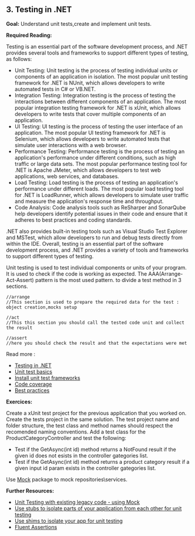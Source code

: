 ## 3. Testing in .NET

**Goal:** Understand unit tests,create and implement unit tests.
 
**Required Reading:**

Testing is an essential part of the software development process, and .NET provides several tools and frameworks to support different types of testing, as follows:
 - Unit Testing: Unit testing is the process of testing individual units or components of an application in isolation. The most popular unit testing framework for .NET is NUnit, which allows developers to write automated tests in C# or VB.NET.
 - Integration Testing: Integration testing is the process of testing the interactions between different components of an application. The most popular integration testing framework for .NET is xUnit, which allows developers to write tests that cover multiple components of an application.
- UI Testing: UI testing is the process of testing the user interface of an application. The most popular UI testing framework for .NET is Selenium, which allows developers to write automated tests that simulate user interactions with a web browser.
- Performance Testing: Performance testing is the process of testing an application's performance under different conditions, such as high traffic or large data sets. The most popular performance testing tool for .NET is Apache JMeter, which allows developers to test web applications, web services, and databases.
- Load Testing: Load testing is the process of testing an application's performance under different loads. The most popular load testing tool for .NET is LoadRunner, which allows developers to simulate user traffic and measure the application's response time and throughput.
 - Code Analysis: Code analysis tools such as ReSharper and SonarQube help developers identify potential issues in their code and ensure that it adheres to best practices and coding standards.

.NET also provides built-in testing tools such as Visual Studio Test Explorer and MSTest, which allow developers to run and debug tests directly from within the IDE. Overall, testing is an essential part of the software development process, and .NET provides a variety of tools and frameworks to support different types of testing.

Unit testing is used to test individual components or units of your program.
It is used to check if the code is working as expected.
The AAA(Arrange-Act-Assert) pattern is the most used pattern. to divide a test method in 3 sections.
 
 	//arrange  
 	//This section is used to prepare the required data for the test : object creation,mocks setup  

 	//act  
 	//This this section you should call the tested code unit and collect the result  

 	//assert  
 	//here you should check the result and that the expectations were met  

Read more :
  - [Testing in .NET](https://learn.microsoft.com/en-us/dotnet/core/testing/)
  - [Unit test basics](https://learn.microsoft.com/en-us/visualstudio/test/unit-test-basics?view=vs-2022)
  - [Install unit test frameworks](https://learn.microsoft.com/en-us/visualstudio/test/install-third-party-unit-test-frameworks?view=vs-2022)
  - [Code coverage](https://learn.microsoft.com/en-us/visualstudio/test/using-code-coverage-to-determine-how-much-code-is-being-tested?view=vs-2022&tabs=csharp)
  - [Best practices](https://learn.microsoft.com/en-us/dotnet/core/testing/unit-testing-best-practices)

**Exercices:**

Create a xUnit test project for the previous application that you worked on.
Create the tests project in the same solution.
The test project name and folder structure, the test class and method names should respect the recomended naming conventions.
Add a test class for the ProductCategoryController and test the following:  
 - Test if the GetAsync(int id) method returns a NotFound result if the given id does not esists in the controller gategories list.  
 - Test if the GetAsync(int id) method returns a product category result if a given input id param exists in the controller gategories list.   

Use [Mock](https://learn.microsoft.com/en-us/aspnet/core/mvc/controllers/testing?view=aspnetcore-7.0) package to mock repositories\services.  

**Further Resources:**

 - [Unit Testing with existing legacy code - using Mock](https://learn.microsoft.com/en-us/shows/visual-studio-toolbox/unit-testing-existing-code)  
 - [Use stubs to isolate parts of your application from each other for unit testing](https://learn.microsoft.com/en-us/visualstudio/test/using-stubs-to-isolate-parts-of-your-application-from-each-other-for-unit-testing?view=vs-2022&tabs=csharp)    
 - [Use shims to isolate your app for unit testing](https://learn.microsoft.com/en-us/visualstudio/test/using-shims-to-isolate-your-application-from-other-assemblies-for-unit-testing?view=vs-2022&tabs=csharp)  
 - [Fluent  Assertions](https://www.youtube.com/watch?v=MJhQCMnRggs)    
